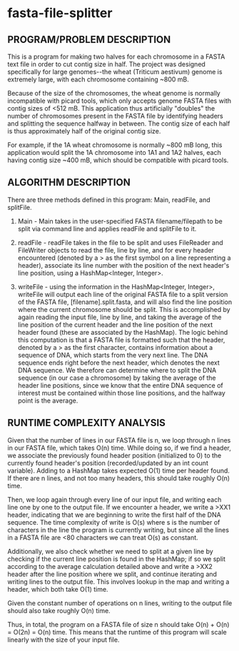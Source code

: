 # fasta-file-splitter

PROGRAM/PROBLEM DESCRIPTION
---------------------------
This is a program for making two halves for each chromosome in a FASTA text file in order to cut contig size in half.
The project was designed specifically for large genomes--the wheat (Triticum aestivum) genome is extremely large, with each 
chromosome containing ~800 mB. 

Because of the size of the chromosomes, the wheat genome is normally incompatible with picard tools,
which only accepts genome FASTA files with contig sizes of <512 mB. This application thus artificially "doubles" the number of
chromosomes present in the FASTA file by identifying headers and splitting the sequence halfway in between. The contig size of each
half is thus approximately half of the original contig size. 

For example, if the 1A wheat chromosome is normally ~800 mB long, this application would split the 1A chromosome into 1A1 and 1A2 halves,
each having contig size ~400 mB, which should be compatible with picard tools.

ALGORITHM DESCRIPTION
---------------------
There are three methods defined in this program: Main, readFile, and splitFile.

1) Main - Main takes in the user-specified FASTA filename/filepath to be split via command line and applies readFile and splitFile to it.

2) readFile - readFile takes in the file to be split and uses FileReader and FileWriter objects to read the file, line by line, and
   for every header encountered (denoted by a > as the first symbol on a line representing a header), associate its line number
   with the position of the next header's line position, using a HashMap<Integer, Integer>.
  
3) writeFile - using the information in the HashMap<Integer, Integer>, writeFile will output each line of
   the original FASTA file to a split version of the FASTA file, [filename].split.fasta, and will also find the line position
   where the current chromosome should be split. This is accomplished by again reading the input file, line by line, and taking the        average of the line position of the current header and the line position of the next header found (these are associated by the          HashMap). The logic behind this computation is that a FASTA file is formatted such that the header, denoted by a > as the first          character, contains information about a sequence of DNA, which starts from the very next line. The DNA sequence ends right before the    next header, which denotes the next DNA sequence. We therefore can determine where to split the DNA sequence (in our case a              chromosome) by taking the average of the header line positions, since we know that the entire DNA sequence of interest must be          contained within those line positions, and the halfway point is the average.
 
RUNTIME COMPLEXITY ANALYSIS
---------------------------
Given that the number of lines in our FASTA file is n, we loop through n lines in our FASTA file, which takes O(n) time. While doing so, if we find a header, we associate the previously found header position (initialized to 0) to the currently found header's position (recorded/updated by an int count variable). Adding to a HashMap takes expected O(1) time per header found. If there are n lines, and not too many headers, this should take roughly O(n) time.

Then, we loop again through every line of our input file, and writing each line one by one to the output file. If we encounter a header, we write a >XX1 header, indicating that we are beginning to write the first half of the DNA sequence. The time complexity of write is O(s) where s is the number of characters in the line the program is currently writing, but since all the lines in a FASTA file are <80 characters we can treat O(s) as constant. 

Additionally, we also check whether we need to split at a given line by checking if the current line position is found in the HashMap; if so we split according to the average calculation detailed above and write a >XX2 header after the line position where we split, and 
continue iterating and writing lines to the output file. This involves lookup in the map and writing a header, which both take O(1) time.

Given the constant number of operations on n lines, writing to the output file should also take roughly O(n) time.

Thus, in total, the program on a FASTA file of size n should take O(n) + O(n) = O(2n) = O(n) time. This means that the runtime of
this program will scale linearly with the size of your input file.
  
